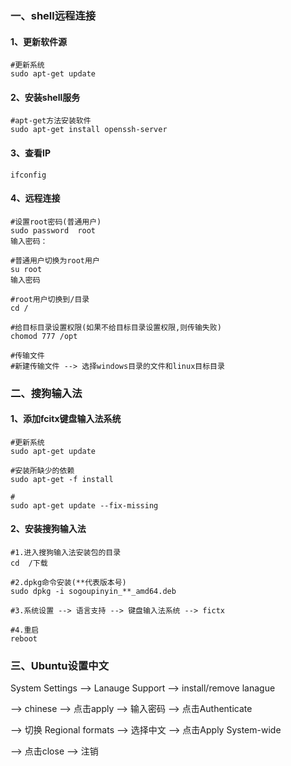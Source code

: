 ### 一、shell远程连接

#### 1、更新软件源

```shell
#更新系统
sudo apt-get update
```

#### 2、安装shell服务

```shell
#apt-get方法安装软件
sudo apt-get install openssh-server
```

#### 3、查看IP

```shell
ifconfig
```

#### 4、远程连接

````shell
#设置root密码(普通用户)
sudo password  root
输入密码：

#普通用户切换为root用户
su root
输入密码

#root用户切换到/目录
cd /

#给目标目录设置权限(如果不给目标目录设置权限,则传输失败)
chomod 777 /opt

#传输文件
#新建传输文件 --> 选择windows目录的文件和linux目标目录
````





### 二、搜狗输入法

#### 1、添加fcitx键盘输入法系统

```shell
#更新系统
sudo apt-get update

#安装所缺少的依赖
sudo apt-get -f install

#
sudo apt-get update --fix-missing
```



#### 2、安装搜狗输入法 

```shell
#1.进入搜狗输入法安装包的目录
cd  /下载

#2.dpkg命令安装(**代表版本号)
sudo dpkg -i sogoupinyin_**_amd64.deb 

#3.系统设置 --> 语言支持 --> 键盘输入法系统 --> fictx

#4.重启
reboot
```



### 三、Ubuntu设置中文

 System Settings --> Lanauge Support  --> install/remove lanague 

--> chinese --> 点击apply --> 输入密码 -->  点击Authenticate

--> 切换 Regional formats --> 选择中文 --> 点击Apply System-wide 

--> 点击close --> 注销



### 







